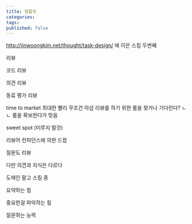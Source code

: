 ```yaml
---
title: 템플릿
categories: 
tags: 
published: false
---
```


http://jinwoongkim.net/thought/task-design/ 에 이은 스킬 두번째

리뷰

코드 리뷰

의견 리뷰

동료 평가 리뷰

time to market
최대한 빨리 무조건 아삽
리뷰를 하기 위한 룸을 찾거나 기다린다? ㄴㄴ 룸을 확보한다가 맞음

sweet spot (미루지 말것)

리뷰어 컨피던스에 의한 드랍

질문도 리뷰

다만 의견과 지식은 다르다



도매인 말고 스킬 중

요약하는 힘

중요한걸 파악하는 힘

질문하는 능력